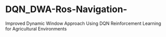 # DQN_DWA-Ros-Navigation-
Improved Dynamic Window Approach Using DQN Reinforcement Learning for Agricultural Environments 
